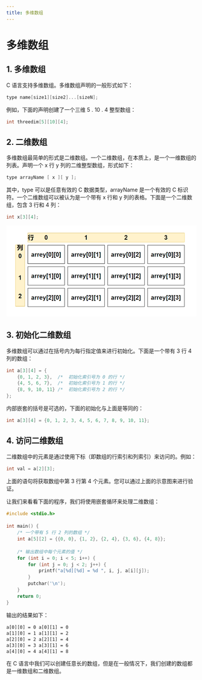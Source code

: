 ```yaml
---
title: 多维数组
---
```


# 多维数组

## 1. 多维数组

C 语言支持多维数组。多维数组声明的一般形式如下：

```c
type name[size1][size2]...[sizeN];
```

例如，下面的声明创建了一个三维 5 . 10 . 4 整型数组：

```c
int threedim[5][10][4];
```

## 2. 二维数组

多维数组最简单的形式是二维数组。一个二维数组，在本质上，是一个一维数组的列表。声明一个 x 行 y 列的二维整型数组，形式如下：

```c
type arrayName [ x ][ y ];
```

其中，type 可以是任意有效的 C 数据类型，arrayName 是一个有效的 C 标识符。一个二维数组可以被认为是一个带有 x 行和 y 列的表格。下面是一个二维数组，包含 3 行和 4 列：

```c
int x[3][4];
```

![](./images/11-1.png)

## 3. 初始化二维数组

多维数组可以通过在括号内为每行指定值来进行初始化。下面是一个带有 3 行 4 列的数组：

```c
int a[3][4] = {
    {0, 1, 2, 3},  /*  初始化索引号为 0 的行 */
    {4, 5, 6, 7},  /*  初始化索引号为 1 的行 */
    {8, 9, 10, 11} /*  初始化索引号为 2 的行 */
};
```

内部嵌套的括号是可选的，下面的初始化与上面是等同的：

```c
int a[3][4] = {0, 1, 2, 3, 4, 5, 6, 7, 8, 9, 10, 11};
```

## 4. 访问二维数组

二维数组中的元素是通过使用下标（即数组的行索引和列索引）来访问的。例如：

```c
int val = a[2][3];
```

上面的语句将获取数组中第 3 行第 4 个元素。您可以通过上面的示意图来进行验证。

让我们来看看下面的程序，我们将使用嵌套循环来处理二维数组：

```c
#include <stdio.h>

int main() {
    /* 一个带有 5 行 2 列的数组 */
    int a[5][2] = {{0, 0}, {1, 2}, {2, 4}, {3, 6}, {4, 8}};

    /* 输出数组中每个元素的值 */
    for (int i = 0; i < 5; i++) {
        for (int j = 0; j < 2; j++) {
            printf("a[%d][%d] = %d ", i, j, a[i][j]);
        }
        putchar('\n');
    }
    return 0;
}
```

输出的结果如下：

```plaintext
a[0][0] = 0 a[0][1] = 0
a[1][0] = 1 a[1][1] = 2
a[2][0] = 2 a[2][1] = 4
a[3][0] = 3 a[3][1] = 6
a[4][0] = 4 a[4][1] = 8
```

在 C 语言中我们可以创建任意长的数组，但是在一般情况下，我们创建的数组都是一维数组和二维数组。
